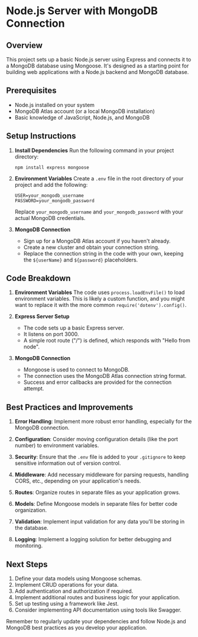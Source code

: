 # Node.js Server with MongoDB Connection

## Overview

This project sets up a basic Node.js server using Express and connects it to a MongoDB database using Mongoose. It's designed as a starting point for building web applications with a Node.js backend and MongoDB database.

## Prerequisites

- Node.js installed on your system
- MongoDB Atlas account (or a local MongoDB installation)
- Basic knowledge of JavaScript, Node.js, and MongoDB

## Setup Instructions

1. **Install Dependencies**
   Run the following command in your project directory:

   ```node
   npm install express mongoose
   ```

2. **Environment Variables**
   Create a `.env` file in the root directory of your project and add the following:

   ```node
   USER=your_mongodb_username
   PASSWORD=your_mongodb_password
   ```

   Replace `your_mongodb_username` and `your_mongodb_password` with your actual MongoDB credentials.

3. **MongoDB Connection**
   - Sign up for a MongoDB Atlas account if you haven't already.
   - Create a new cluster and obtain your connection string.
   - Replace the connection string in the code with your own, keeping the `${userName}` and `${password}` placeholders.

## Code Breakdown

1. **Environment Variables**
   The code uses `process.loadEnvFile()` to load environment variables. This is likely a custom function, and you might want to replace it with the more common `require('dotenv').config()`.

2. **Express Server Setup**

   - The code sets up a basic Express server.
   - It listens on port 3000.
   - A simple root route ("/") is defined, which responds with "Hello from node".

3. **MongoDB Connection**
   - Mongoose is used to connect to MongoDB.
   - The connection uses the MongoDB Atlas connection string format.
   - Success and error callbacks are provided for the connection attempt.

## Best Practices and Improvements

1. **Error Handling**: Implement more robust error handling, especially for the MongoDB connection.

2. **Configuration**: Consider moving configuration details (like the port number) to environment variables.

3. **Security**: Ensure that the `.env` file is added to your `.gitignore` to keep sensitive information out of version control.

4. **Middleware**: Add necessary middleware for parsing requests, handling CORS, etc., depending on your application's needs.

5. **Routes**: Organize routes in separate files as your application grows.

6. **Models**: Define Mongoose models in separate files for better code organization.

7. **Validation**: Implement input validation for any data you'll be storing in the database.

8. **Logging**: Implement a logging solution for better debugging and monitoring.

## Next Steps

1. Define your data models using Mongoose schemas.
2. Implement CRUD operations for your data.
3. Add authentication and authorization if required.
4. Implement additional routes and business logic for your application.
5. Set up testing using a framework like Jest.
6. Consider implementing API documentation using tools like Swagger.

Remember to regularly update your dependencies and follow Node.js and MongoDB best practices as you develop your application.
